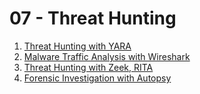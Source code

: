 # 07 - Threat Hunting

1. [Threat Hunting with YARA](7.1-malware-detection-with-yara-rules.md)
2. [Malware Traffic Analysis with Wireshark](7.2-malware-traffic-analysis-with-wireshark.md)
3. [Threat Hunting with Zeek, RITA](7.3-threat-hunting-with-security-onion.md)
4. [Forensic Investigation with Autopsy](7.4-forensic-investigation-with-autopsy.md)
